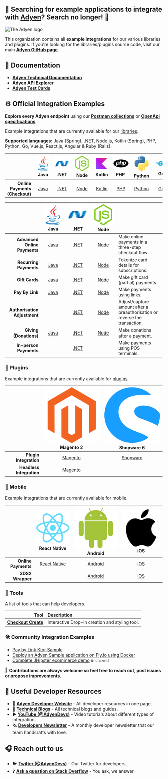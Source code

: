 ## 👋 Searching for example applications to integrate with [Adyen](https://www.adyen.com/)? Search no longer! 👋

<!-- ![The Adyen Logo](https://github.com/adyen-examples/.github/raw/main/images/logo.png) -->

<img src="https://github.com/adyen-examples/.github/raw/main/images/logo.png" height="100" alt="The Adyen logo">

This organization contains all **example integrations** for our various libraries and plugins. If you're looking for the libraries/plugins source code, visit our main [**Adyen GitHub page**](https://github.com/adyen).

## 📜 Documentation
* [**Adyen Technical Documentation**](https://docs.adyen.com/)
* [**Adyen API Explorer**](https://docs.adyen.com/api-explorer/)
* [**Adyen Test Cards**](https://docs.adyen.com/development-resources/test-cards/test-card-numbers/)

## ⚙️ Official Integration Examples
**Explore every Adyen endpoint** using our [**Postman collections**](https://www.postman.com/adyendev/workspace/adyen-apis/overview) or [**OpenApi specifications**](https://github.com/Adyen/adyen-openapi).

Example integrations that are currently available for our [libraries](https://github.com/adyen#server-side). 

**Supported languages:** Java (Spring), .NET, Node.js, Kotlin (Spring), PHP, Python, Go, Vue.js, React.js, Angular & Ruby (Rails).

|                                | [![Java (Spring)](https://raw.githubusercontent.com/devicons/devicon/1119b9f84c0290e0f0b38982099a2bd027a48bf1/icons/java/java-original.svg)](https://github.com/adyen-examples/adyen-java-spring-online-payments) &nbsp;&nbsp;Java&nbsp;&nbsp; | [![.NET](https://raw.githubusercontent.com/devicons/devicon/1119b9f84c0290e0f0b38982099a2bd027a48bf1/icons/dot-net/dot-net-original.svg)](https://github.com/adyen-examples/adyen-dotnet-online-payments) &nbsp;&nbsp;.NET&nbsp;&nbsp; | [![Node.js](https://raw.githubusercontent.com/devicons/devicon/1119b9f84c0290e0f0b38982099a2bd027a48bf1/icons/nodejs/nodejs-original.svg)](https://github.com/adyen-examples/adyen-node-online-payments) &nbsp;&nbsp;Node&nbsp;&nbsp; | [![Kotlin Spring](https://raw.githubusercontent.com/devicons/devicon/1119b9f84c0290e0f0b38982099a2bd027a48bf1/icons/kotlin/kotlin-original.svg)](https://github.com/adyen-examples/adyen-kotlin-spring-online-payments) &nbsp;Kotlin&nbsp; | [![PHP (Laravel)](https://raw.githubusercontent.com/devicons/devicon/1119b9f84c0290e0f0b38982099a2bd027a48bf1/icons/php/php-plain.svg)](https://github.com/adyen-examples/adyen-php-online-payments) &nbsp;&nbsp;PHP&nbsp;&nbsp;&nbsp; | [![Python](https://raw.githubusercontent.com/devicons/devicon/1119b9f84c0290e0f0b38982099a2bd027a48bf1/icons/python/python-original.svg)](https://github.com/adyen-examples/adyen-python-online-payments) &nbsp;Python&nbsp; | [![Go](https://raw.githubusercontent.com/devicons/devicon/1119b9f84c0290e0f0b38982099a2bd027a48bf1/icons/go/go-original-wordmark.svg)](https://github.com/adyen-examples/adyen-golang-online-payments) &nbsp;&nbsp;&nbsp;Go&nbsp;&nbsp;&nbsp; | [![Vue.js](https://raw.githubusercontent.com/devicons/devicon/1119b9f84c0290e0f0b38982099a2bd027a48bf1/icons/vuejs/vuejs-original.svg)](https://github.com/adyen-examples/adyen-vue-online-payments) &nbsp;&nbsp;Vue&nbsp;&nbsp; | [![React](https://raw.githubusercontent.com/devicons/devicon/1119b9f84c0290e0f0b38982099a2bd027a48bf1/icons/react/react-original.svg)](https://github.com/adyen-examples/adyen-react-online-payments) &nbsp;React&nbsp; | [![Angular](https://raw.githubusercontent.com/devicons/devicon/1119b9f84c0290e0f0b38982099a2bd027a48bf1/icons/angularjs/angularjs-original.svg)](https://github.com/adyen-examples/adyen-angular-online-payments) Angular | [![Ruby (Rails)](https://raw.githubusercontent.com/devicons/devicon/1119b9f84c0290e0f0b38982099a2bd027a48bf1/icons/rails/rails-plain.svg)](https://github.com/adyen-examples/adyen-rails-online-payments) &nbsp;&nbsp;Ruby&nbsp;&nbsp; |
|-------------------------------:|:-----------------------------------------------------------------------------------------------------------------------------------------------------------------------------------------------------------------------:|:--------------------------------------------------------------------------------------------------------------------------------------------------------------------------------------------------------------:|:-------------------------------------------------------------------------------------------------------------------------------------------------------------------------------------------------------------------:|:------------------------------------------------------------------------------------------------------------------------------------------------------------------------------------------------------------------------------------:|:--------------------------------------------------------------------------------------------------------------------------------------------------------------------------------------------------------:|:----------------------------------------------------------------------------------------------------------------------------------------------------------------------------------------------------------------:|:---------------------------------------------------------------------------------------------------------------------------------------------------------------------------------------------------------:|:--------------------------------------------------------------------------------------------------------------------------------------------------------------------------------------------------------:|:-----------------------------------------------------------------------------------------------------------------------------------------------------------------------------------------------------------:|:-------------------------------------------------------------------------------------------------------------------------------------------------------------------------------------------------------------------------:|:--------------------------------------------------------------------------------------------------------------------------------------------------------------------------------------------------------------:|
| **Online Payments (Checkout)** |                                                         [Java](https://github.com/adyen-examples/adyen-java-spring-online-payments/tree/main/checkout-example)                                                          |                                                       [.NET](https://github.com/adyen-examples/adyen-dotnet-online-payments/tree/main/checkout-example)                                                        |                                                           [Node](https://github.com/adyen-examples/adyen-node-online-payments/tree/main/checkout-example)                                                           |                                                                           [Kotlin](https://github.com/adyen-examples/adyen-kotlin-spring-online-payments)                                                                            |                                                                    [PHP](https://github.com/adyen-examples/adyen-php-online-payments)                                                                    |                                                                     [Python](https://github.com/adyen-examples/adyen-python-online-payments)                                                                     |                                                                   [Go](https://github.com/adyen-examples/adyen-golang-online-payments)                                                                    |                                                                    [Vue](https://github.com/adyen-examples/adyen-vue-online-payments)                                                                    |                                                                   [React](https://github.com/adyen-examples/adyen-react-online-payments)                                                                    |                                                                        [Angular](https://github.com/adyen-examples/adyen-angular-online-payments)                                                                         |                                                                     [Ruby](https://github.com/adyen-examples/adyen-rails-online-payments)                                                                      | 



|                                    | [![Java (Spring)](https://raw.githubusercontent.com/devicons/devicon/1119b9f84c0290e0f0b38982099a2bd027a48bf1/icons/java/java-original.svg)](https://github.com/adyen-examples/adyen-java-spring-online-payments) &nbsp;&nbsp;Java&nbsp;&nbsp; | [![.NET](https://raw.githubusercontent.com/devicons/devicon/1119b9f84c0290e0f0b38982099a2bd027a48bf1/icons/dot-net/dot-net-original.svg)](https://github.com/adyen-examples/adyen-dotnet-online-payments) &nbsp;&nbsp;.NET&nbsp;&nbsp; | [![Node.js](https://raw.githubusercontent.com/devicons/devicon/1119b9f84c0290e0f0b38982099a2bd027a48bf1/icons/nodejs/nodejs-original.svg)](https://github.com/adyen-examples/adyen-node-online-payments) &nbsp;&nbsp;Node&nbsp;&nbsp; |                                                                            |
|-----------------------------------:|:---------------------------------------------------------------------------------------------------------------------------------------------------------------------------------------------------------------------------------------------:|:--------------------------------------------------------------------------------------------------------------------------------------------------------------------------------------------------------------------------------------:|:-------------------------------------------------------------------------------------------------------------------------------------------------------------------------------------------------------------------------------------:|:---------------------------------------------------------------------------|
|       **Advanced Online Payments** |                                                                [Java](https://github.com/adyen-examples/adyen-java-spring-online-payments/tree/main/checkout-example-advanced)                                                                |                                                               [.NET](https://github.com/adyen-examples/adyen-dotnet-online-payments/tree/main/checkout-example-advanced)                                                               |                                                               [Node](https://github.com/adyen-examples/adyen-node-online-payments/tree/main/checkout-example-advanced)                                                                | Make online payments in a three-step checkout flow.                        |
|             **Recurring Payments** |                                                                   [Java](https://github.com/adyen-examples/adyen-java-spring-online-payments/tree/main/subscription-example)                                                                  |                                                                 [.NET](https://github.com/adyen-examples/adyen-dotnet-online-payments/tree/main/subscription-example)                                                                  |                                                                  [Node](https://github.com/adyen-examples/adyen-node-online-payments/tree/main/subscription-example)                                                                  | Tokenize card details for subscriptions.                                   |
|                     **Gift Cards** |                                                                     [Java](https://github.com/adyen-examples/adyen-java-spring-online-payments/tree/main/giftcard-example)                                                                    |                                                                   [.NET](https://github.com/adyen-examples/adyen-dotnet-online-payments/tree/main/giftcard-example)                                                                    |                                                                    [Node](https://github.com/adyen-examples/adyen-node-online-payments/tree/main/giftcard-example)                                                                    | Make gift card (partial) payments.                                         |
|                    **Pay By Link** |                                                                    [Java](https://github.com/adyen-examples/adyen-java-spring-online-payments/tree/main/paybylink-example)                                                                    |                                                                   [.NET](https://github.com/adyen-examples/adyen-dotnet-online-payments/tree/main/paybylink-example)                                                                   |                                                                [Node](https://github.com/adyen-examples/adyen-node-online-payments/tree/main/paybylink-example)                                                                       | Make payments using links.                                                 |
|       **Authorisation Adjustment** |                                                                                                                                                                                                                                               |                                                           [.NET](https://github.com/adyen-examples/adyen-dotnet-online-payments/tree/main/authorisation-adjustment-example)                                                            |                                                            [Node](https://github.com/adyen-examples/adyen-node-online-payments/tree/main/authorisation-adjustment-example)                                                            | Adjust/capture amount after a preauthorisation or reverse the transaction. |
|             **Giving (Donations)** |                                                                      [Java](https://github.com/adyen-examples/adyen-java-spring-online-payments/tree/main/giving-example)                                                                     |                                                                 [.NET](https://github.com/adyen-examples/adyen-dotnet-online-payments/tree/main/giving-example)                                                                        |                                                                     [Node](https://github.com/adyen-examples/adyen-node-online-payments/tree/main/giving-example)                                                                     | Make donations after a payment.                                            |
|             **In-person Payments** |                                                                                                                                                                                                                                               |                                                              [.NET](https://github.com/adyen-examples/adyen-dotnet-online-payments/tree/main/in-person-payments-example)                                                               |                                                                                                                                                                                                                                       | Make payments using POS terminals.                                         |



### 🔌 Plugins
Example integrations that are currently available for [plugins](https://github.com/adyen#plugins).

|                          | [![Magento 2](https://raw.githubusercontent.com/devicons/devicon/1119b9f84c0290e0f0b38982099a2bd027a48bf1/icons/magento/magento-original.svg)](https://github.com/adyen-examples/adyen-magento-plugin-demo) &nbsp;Magento 2&nbsp; | [![Shopware 6](https://raw.githubusercontent.com/devicons/devicon/1119b9f84c0290e0f0b38982099a2bd027a48bf1/icons/shopware/shopware-original.svg)](https://github.com/adyen-examples/adyen-shopware-plugin-demo)  Shopware 6 |
|-------------------------:|:---------------------------------------------------------------------------------------------------------------------------------------------------------------------------------------------------------------------------------:|:---------------------------------------------------------------------------------------------------------------------------------------------------------------------------------------------------------------------------:|
|   **Plugin Integration** |                                                                              [Magento](https://github.com/adyen-examples/adyen-magento-plugin-demo)                                                                               |                                                                          [Shopware](https://github.com/adyen-examples/adyen-shopware-plugin-demo)                                                                           |
| **Headless Integration** |                                                                                [Magento](https://github.com/adyen-examples/magento-headless-demo)                                                                                 |                                                                                                                                                                                                                             |

### 📱 Mobile
Example integrations that are currently available for mobile.

|                      | [![React Native](https://raw.githubusercontent.com/devicons/devicon/1119b9f84c0290e0f0b38982099a2bd027a48bf1/icons/react/react-original.svg)](https://github.com/Adyen/adyen-react-native) React Native | [![Android](https://raw.githubusercontent.com/devicons/devicon/1119b9f84c0290e0f0b38982099a2bd027a48bf1/icons/android/android-plain.svg)](https://github.com/Adyen/adyen-android) &nbsp;&nbsp;&nbsp;&nbsp;Android&nbsp;&nbsp;&nbsp;&nbsp;  | [![iOS](https://raw.githubusercontent.com/devicons/devicon/1119b9f84c0290e0f0b38982099a2bd027a48bf1/icons/apple/apple-original.svg)](https://github.com/Adyen/adyen-ios) &nbsp;&nbsp;&nbsp;&nbsp;&nbsp;&nbsp;iOS&nbsp;&nbsp;&nbsp;&nbsp;&nbsp;&nbsp; |
|---------------------:|:-------------------------------------------------------------------------------------------------------------------------------------------------------------------------------------------------------:|:------------------------------------------------------------------------------------------------------------------------------------------------------------------------------------------------------------------------------------------:|:----------------------------------------------------------------------------------------------------------------------------------------------------------------------------:|
|  **Online Payments** |                                                            [React Native](https://github.com/Adyen/adyen-react-native/tree/develop/example)                                                             |                                                                                 [Android](https://github.com/adyen-examples/adyen-android-online-payments)                                                                                 |                                                         [iOS](https://github.com/Adyen/adyen-ios/tree/develop/Demo)                                                          |  
|     **3DS2 Wrapper** |                                                                                                                                                                                                         |                                                                                           [Android](https://github.com/Adyen/adyen-3ds2-android)                                                                                           |                                                                [iOS](https://github.com/Adyen/adyen-3ds2-ios)                                                                | 


### 🔧 Tools
A list of tools that can help developers.

|                                                                     Tool | Description                                     |
|-------------------------------------------------------------------------:|:------------------------------------------------|
| [**Checkout Create**](https://github.com/adyen-examples/checkoutCreate/) | Interactive Drop-in creation and styling tool.  |

### 🛠️ Community Integration Examples
* [Pay by Link Ktor Sample](https://github.com/jlengrand/pay-by-link-sample-kotlin)
* [Deploy an Adyen Sample application on Fly.io using Docker](https://github.com/gcatanese/adyen-java-spring-online-payments-fly)
* [Complete JHipster ecommerce demo](https://github.com/adyen-examples/adyen-java-react-ecommerce-example) `Archived`

🌈 **Contributions are always welcome so feel free to reach out, post issues or propose improvements.**

## 📖 Useful Developer Resources
* 💚 [**Adyen Developer Website**](https://developers.adyen.com) - All developer resources in one page.
* 📓 [**Technical Blogs**](https://www.adyen.com/blog/category/tech) - All technical blogs and guides.
* ▶️ [**YouTube (@AdyenDevs)**](https://www.youtube.com/@adyendevs) - Video tutorials about different types of integration.
* 🗞️ [**Developers Newsletter**](https://developers.adyen.com/newsletter-archive/) - A monthly developer newsletter that our team handcrafts with love.

## 🎧 Reach out to us
- 🐦 [**Twitter (@AdyenDevs)**](https://twitter.com/AdyenDevs) - Our Twitter for developers.
- ❓ [**Ask a question on Stack Overflow**](https://stackoverflow.com/questions/tagged/adyen) - You ask, we answer.
